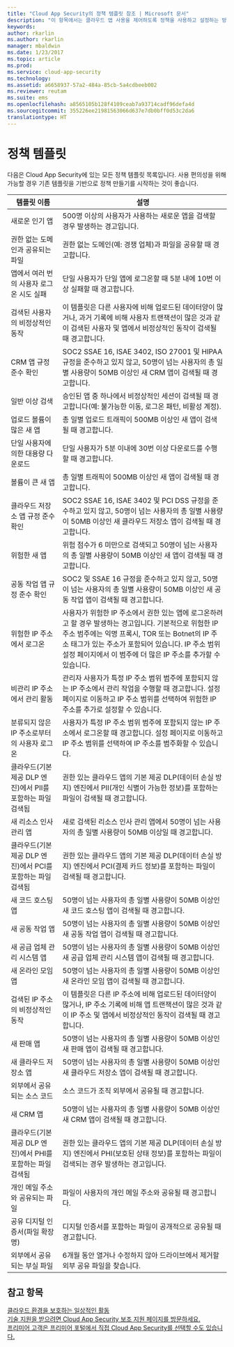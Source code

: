 ```yaml
---
title: "Cloud App Security의 정책 템플릿 참조 | Microsoft 문서"
description: "이 항목에서는 클라우드 앱 사용을 제어하도록 정책을 사용하고 설정하는 방법에 대한 정보를 제공합니다."
keywords: 
author: rkarlin
ms.author: rkarlin
manager: mbaldwin
ms.date: 1/23/2017
ms.topic: article
ms.prod: 
ms.service: cloud-app-security
ms.technology: 
ms.assetid: a6658937-57a2-484a-85cb-5a4cdbeeb002
ms.reviewer: reutam
ms.suite: ems
ms.openlocfilehash: a8565105b128f4109ceab7a93714cadf96defa4d
ms.sourcegitcommit: 355226ee21981563066d637e7db0bff0d53c2da6
translationtype: HT
---
```

# <a name="policy-templates"></a>정책 템플릿

다음은 Cloud App Security에 있는 모든 정책 템플릿 목록입니다. 사용 편의성을 위해 가능할 경우 기존 템플릿을 기반으로 정책 만들기를 시작하는 것이 좋습니다.

|템플릿 이름|설명|
|----|----|
|새로운 인기 앱|500명 이상의 사용자가 사용하는 새로운 앱을 검색할 경우 발생하는 경고입니다.|
|권한 없는 도메인과 공유되는 파일|권한 없는 도메인(예: 경쟁 업체)과 파일을 공유할 때 경고합니다.|
|앱에서 여러 번의 사용자 로그온 시도 실패|단일 사용자가 단일 앱에 로그온할 때 5분 내에 10번 이상 실패할 때 경고합니다.|
|검색된 사용자의 비정상적인 동작|이 템플릿은 다른 사용자에 비해 업로드된 데이터양이 많거나, 과거 기록에 비해 사용자 트랜잭션이 많은 것과 같이 검색된 사용자 및 앱에서 비정상적인 동작이 검색될 때 경고합니다.|
|CRM 앱 규정 준수 확인|SOC2 SSAE 16, ISAE 3402, ISO 27001 및 HIPAA 규정을 준수하고 있지 않고, 50명이 넘는 사용자의 총 일별 사용량이 50MB 이상인 새 CRM 앱이 검색될 때 경고합니다.|
|일반 이상 검색|승인된 앱 중 하나에서 비정상적인 세션이 검색될 때 경고합니다(예: 불가능한 이동, 로그온 패턴, 비활성 계정).|
|업로드 볼륨이 많은 새 앱|총 일별 업로드 트래픽이 500MB 이상인 새 앱이 검색될 때 경고합니다.|
|단일 사용자에 의한 대용량 다운로드|단일 사용자가 5분 이내에 30번 이상 다운로드를 수행할 때 경고합니다.|
|볼륨이 큰 새 앱|총 일별 트래픽이 500MB 이상인 새 앱이 검색될 때 경고합니다.|
|클라우드 저장소 앱 규정 준수 확인|SOC2 SSAE 16, ISAE 3402 및 PCI DSS 규정을 준수하고 있지 않고, 50명이 넘는 사용자의 총 일별 사용량이 50MB 이상인 새 클라우드 저장소 앱이 검색될 때 경고합니다.|
|위험한 새 앱|위험 점수가 6 미만으로 검색되고 50명이 넘는 사용자의 총 일별 사용량이 50MB 이상인 새 앱이 검색될 때 경고합니다.|
|공동 작업 앱 규정 준수 확인|SOC2 및 SSAE 16 규정을 준수하고 있지 않고, 50명이 넘는 사용자의 총 일별 사용량이 50MB 이상인 새 공동 작업 앱이 검색될 때 경고합니다.|
|위험한 IP 주소에서 로그온|사용자가 위험한 IP 주소에서 권한 있는 앱에 로그온하려고 할 경우 발생하는 경고입니다. 기본적으로 위험한 IP 주소 범주에는 익명 프록시, TOR 또는 Botnet의 IP 주소 태그가 있는 주소가 포함되어 있습니다. IP 주소 범위 설정 페이지에서 이 범주에 더 많은 IP 주소를 추가할 수 있습니다.|
|비관리 IP 주소에서 관리 활동|관리자 사용자가 특정 IP 주소 범위 범주에 포함되지 않는 IP 주소에서 관리 작업을 수행할 때 경고합니다. 설정 페이지로 이동하고 IP 주소 범위를 선택하여 위험한 IP 주소를 추가로 설정할 수 있습니다.|
|분류되지 않은 IP 주소로부터의 사용자 로그온|사용자가 특정 IP 주소 범위 범주에 포함되지 않는 IP 주소에서 로그온할 때 경고합니다. 설정 페이지로 이동하고 IP 주소 범위를 선택하여 IP 주소를 범주화할 수 있습니다.|
|클라우드(기본 제공 DLP 엔진)에서 PII를 포함하는 파일 검색됨|권한 있는 클라우드 앱의 기본 제공 DLP(데이터 손실 방지) 엔진에서 PII(개인 식별이 가능한 정보)를 포함하는 파일이 검색될 때 경고합니다.|
|새 리소스 인사 관리 앱|새로 검색된 리소스 인사 관리 앱에서 50명이 넘는 사용자의 총 일별 사용량이 50MB 이상일 때 경고합니다.|
|클라우드(기본 제공 DLP 엔진)에서 PCI를 포함하는 파일 검색됨|권한 있는 클라우드 앱의 기본 제공 DLP(데이터 손실 방지) 엔진에서 PCI(결제 카드 정보)를 포함하는 파일이 검색될 때 경고합니다.|
|새 코드 호스팅 앱|50명이 넘는 사용자의 총 일별 사용량이 50MB 이상인 새 코드 호스팅 앱이 검색될 때 경고합니다.|
|새 공동 작업 앱|50명이 넘는 사용자의 총 일별 사용량이 50MB 이상인 새 공동 작업 앱이 검색될 때 경고합니다.|
|새 공급 업체 관리 시스템 앱|50명이 넘는 사용자의 총 일별 사용량이 50MB 이상인 새 공급 업체 관리 시스템 앱이 검색될 때 경고합니다.|
|새 온라인 모임 앱|50명이 넘는 사용자의 총 일별 사용량이 50MB 이상인 새 온라인 모임 앱이 검색될 때 경고합니다.|
|검색된 IP 주소의 비정상적인 동작|이 템플릿은 다른 IP 주소에 비해 업로드된 데이터양이 많거나, IP 주소 기록에 비해 앱 트랜잭션이 많은 것과 같이 IP 주소 및 앱에서 비정상적인 동작이 검색될 때 경고합니다.|
|새 판매 앱|50명이 넘는 사용자의 총 일별 사용량이 50MB 이상인 새 판매 앱이 검색될 때 경고합니다.|
|새 클라우드 저장소 앱|50명이 넘는 사용자의 총 일별 사용량이 50MB 이상인 새 클라우드 저장소 앱이 검색될 때 경고합니다.|
|외부에서 공유되는 소스 코드|소스 코드가 조직 외부에서 공유될 때 경고합니다.|
|새 CRM 앱|50명이 넘는 사용자의 총 일별 사용량이 50MB 이상인 새 CRM 앱이 검색될 때 경고합니다.|
|클라우드(기본 제공 DLP 엔진)에서 PHI를 포함하는 파일 검색됨|권한 있는 클라우드 앱의 기본 제공 DLP(데이터 손실 방지) 엔진에서 PHI(보호된 상태 정보)를 포함하는 파일이 검색되는 경우 발생하는 경고입니다.|
|개인 메일 주소와 공유되는 파일|파일이 사용자의 개인 메일 주소와 공유될 때 경고합니다.|
|공유 디지털 인증서(파일 확장명)|디지털 인증서를 포함하는 파일이 공개적으로 공유될 때 경고합니다.|
|외부에서 공유되는 부실 파일|6개월 동안 열거나 수정하지 않아 드라이브에서 제거할 외부 공유 파일을 찾습니다.|



## <a name="see-also"></a>참고 항목  
[클라우드 환경을 보호하는 일상적인 활동](daily-activities-to-protect-your-cloud-environment.md)   
[기술 지원을 받으려면 Cloud App Security 보조 지원 페이지를 방문하세요.](http://support.microsoft.com/oas/default.aspx?prid=16031)   
[프리미어 고객은 프리미어 포털에서 직접 Cloud App Security를 선택할 수도 있습니다.](https://premier.microsoft.com/)  
  